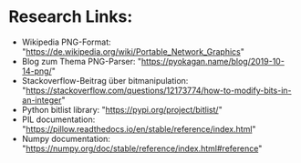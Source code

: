 # Research Links:
- Wikipedia PNG-Format: "https://de.wikipedia.org/wiki/Portable_Network_Graphics"
- Blog zum Thema PNG-Parser: "https://pyokagan.name/blog/2019-10-14-png/"
- Stackoverflow-Beitrag über bitmanipulation: "https://stackoverflow.com/questions/12173774/how-to-modify-bits-in-an-integer"
- Python bitlist library: "https://pypi.org/project/bitlist/"
- PIL documentation: "https://pillow.readthedocs.io/en/stable/reference/index.html"
- Numpy documentation: "https://numpy.org/doc/stable/reference/index.html#reference"
